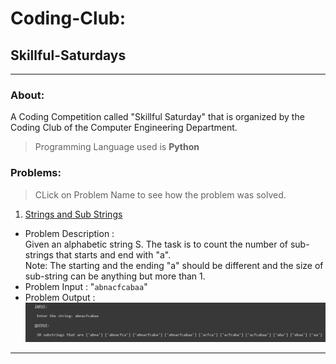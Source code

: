 # Coding-Club:

## Skillful-Saturdays
<hr>

### About:
A Coding Competition called "Skillful Saturday" that is organized by the Coding Club of the Computer Engineering Department.

> Programming Language used is **Python**  <br>

### Problems: <br>
> CLick on Problem Name to see how the problem was solved. <br>

1. [Strings and Sub Strings](https://github.com/Amoeba5558/Coding-Club_Skillful-Saturdays/blob/main/Problem-01.py) <br>
* Problem Description : <br>
Given an alphabetic string S. The task is to count the number of sub-strings that starts and end with "a". <br>
Note: The starting and the ending "a" should be different and the size of sub-string can be anything but more than 1. <br>
* Problem Input : "`abnacfcabaa`" <br>
* Problem Output : <br>
![Problem-01](Images-Readme/1.jpg)


<hr>
